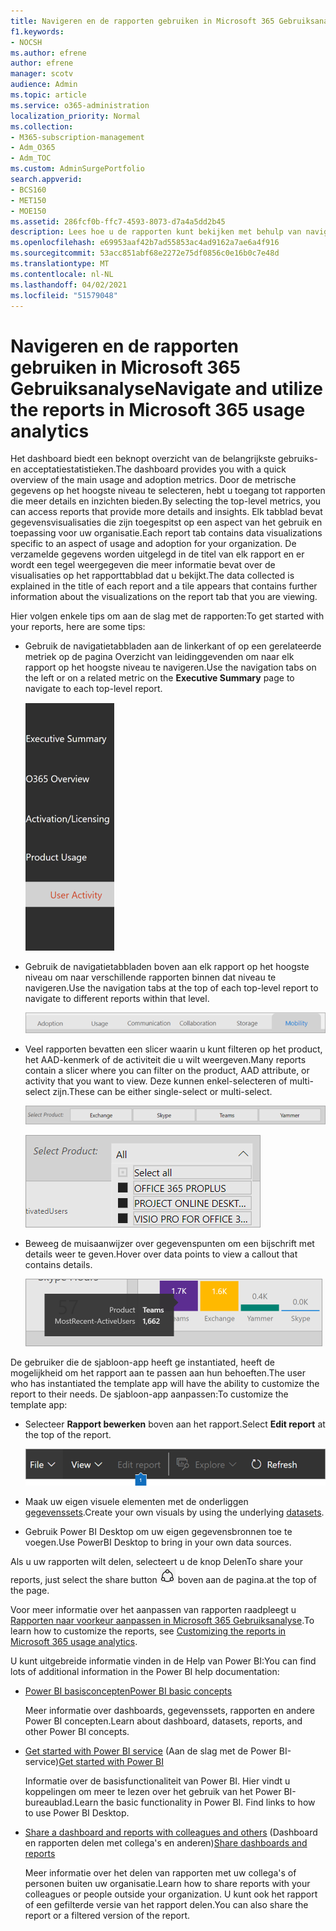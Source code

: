 ```yaml
---
title: Navigeren en de rapporten gebruiken in Microsoft 365 Gebruiksanalyse
f1.keywords:
- NOCSH
ms.author: efrene
author: efrene
manager: scotv
audience: Admin
ms.topic: article
ms.service: o365-administration
localization_priority: Normal
ms.collection:
- M365-subscription-management
- Adm_O365
- Adm_TOC
ms.custom: AdminSurgePortfolio
search.appverid:
- BCS160
- MET150
- MOE150
ms.assetid: 286fcf0b-ffc7-4593-8073-d7a4a5dd2b45
description: Lees hoe u de rapporten kunt bekijken met behulp van navigatietabbladen en filters.
ms.openlocfilehash: e69953aaf42b7ad55853ac4ad9162a7ae6a4f916
ms.sourcegitcommit: 53acc851abf68e2272e75df0856c0e16b0c7e48d
ms.translationtype: MT
ms.contentlocale: nl-NL
ms.lasthandoff: 04/02/2021
ms.locfileid: "51579048"
---
```

# <a name="navigate-and-utilize-the-reports-in-microsoft-365-usage-analytics"></a><span data-ttu-id="13b39-103">Navigeren en de rapporten gebruiken in Microsoft 365 Gebruiksanalyse</span><span class="sxs-lookup"><span data-stu-id="13b39-103">Navigate and utilize the reports in Microsoft 365 usage analytics</span></span>

<span data-ttu-id="13b39-104">Het dashboard biedt een beknopt overzicht van de belangrijkste gebruiks- en acceptatiestatistieken.</span><span class="sxs-lookup"><span data-stu-id="13b39-104">The dashboard provides you with a quick overview of the main usage and adoption metrics.</span></span> <span data-ttu-id="13b39-105">Door de metrische gegevens op het hoogste niveau te selecteren, hebt u toegang tot rapporten die meer details en inzichten bieden.</span><span class="sxs-lookup"><span data-stu-id="13b39-105">By selecting the top-level metrics, you can access reports that provide more details and insights.</span></span> <span data-ttu-id="13b39-106">Elk tabblad bevat gegevensvisualisaties die zijn toegespitst op een aspect van het gebruik en toepassing voor uw organisatie.</span><span class="sxs-lookup"><span data-stu-id="13b39-106">Each report tab contains data visualizations specific to an aspect of usage and adoption for your organization.</span></span> <span data-ttu-id="13b39-107">De verzamelde gegevens worden uitgelegd in de titel van elk rapport en er wordt een tegel weergegeven die meer informatie bevat over de visualisaties op het rapporttabblad dat u bekijkt.</span><span class="sxs-lookup"><span data-stu-id="13b39-107">The data collected is explained in the title of each report and a tile appears that contains further information about the visualizations on the report tab that you are viewing.</span></span>

<span data-ttu-id="13b39-108">Hier volgen enkele tips om aan de slag met de rapporten:</span><span class="sxs-lookup"><span data-stu-id="13b39-108">To get started with your reports, here are some tips:</span></span>

- <span data-ttu-id="13b39-109">Gebruik de navigatietabbladen aan de linkerkant  of op een gerelateerde metriek op de pagina Overzicht van leidinggevenden om naar elk rapport op het hoogste niveau te navigeren.</span><span class="sxs-lookup"><span data-stu-id="13b39-109">Use the navigation tabs on the left or on a related metric on the **Executive Summary** page to navigate to each top-level report.</span></span>

    ![Toont de navigatietabbladen aan de linkerkant](../../media/navigate-usage-analytics1.png)

- <span data-ttu-id="13b39-111">Gebruik de navigatietabbladen boven aan elk rapport op het hoogste niveau om naar verschillende rapporten binnen dat niveau te navigeren.</span><span class="sxs-lookup"><span data-stu-id="13b39-111">Use the navigation tabs at the top of each top-level report to navigate to different reports within that level.</span></span>

    ![Toont de navigatietabbladen boven aan elk rapport](../../media/navigate-usage-analytics2.png)

- <span data-ttu-id="13b39-113">Veel rapporten bevatten een slicer waarin u kunt filteren op het product, het AAD-kenmerk of de activiteit die u wilt weergeven.</span><span class="sxs-lookup"><span data-stu-id="13b39-113">Many reports contain a slicer where you can filter on the product, AAD attribute, or activity that you want to view.</span></span> <span data-ttu-id="13b39-114">Deze kunnen enkel-selecteren of multi-select zijn.</span><span class="sxs-lookup"><span data-stu-id="13b39-114">These can be either single-select or multi-select.</span></span>

    ![Toont een slicer](../../media/navigate-usage-analytics3.png)

    ![Toont een slicer](../../media/navigate-usage-analytics4.png)


- <span data-ttu-id="13b39-117">Beweeg de muisaanwijzer over gegevenspunten om een bijschrift met details weer te geven.</span><span class="sxs-lookup"><span data-stu-id="13b39-117">Hover over data points to view a callout that contains details.</span></span>

    ![Toont het voorbeeld van de muisaanwijzer](../../media/navigate-usage-analytics6.png)

<span data-ttu-id="13b39-119">De gebruiker die de sjabloon-app heeft ge instantiated, heeft de mogelijkheid om het rapport aan te passen aan hun behoeften.</span><span class="sxs-lookup"><span data-stu-id="13b39-119">The user who has instantiated the template app will have the ability to customize the report to their needs.</span></span> <span data-ttu-id="13b39-120">De sjabloon-app aanpassen:</span><span class="sxs-lookup"><span data-stu-id="13b39-120">To customize the template app:</span></span>

- <span data-ttu-id="13b39-121">Selecteer **Rapport bewerken** boven aan het rapport.</span><span class="sxs-lookup"><span data-stu-id="13b39-121">Select **Edit report** at the top of the report.</span></span>

    ![Toont Rapport bewerken](../../media/navigate-usage-analytics7.png)


- <span data-ttu-id="13b39-123">Maak uw eigen visuele elementen met de onderliggen [gegevenssets](usage-analytics-data-model.md).</span><span class="sxs-lookup"><span data-stu-id="13b39-123">Create your own visuals by using the underlying [datasets](usage-analytics-data-model.md).</span></span>

- <span data-ttu-id="13b39-124">Gebruik Power BI Desktop om uw eigen gegevensbronnen toe te voegen.</span><span class="sxs-lookup"><span data-stu-id="13b39-124">Use PowerBI Desktop to bring in your own data sources.</span></span>

<span data-ttu-id="13b39-125">Als u uw rapporten wilt delen, selecteert u de knop Delen</span><span class="sxs-lookup"><span data-stu-id="13b39-125">To share your reports, just select the share button</span></span> ![Power BI Share icon](../../media/dbb0569d-2013-4f9d-ab9d-d01b09631b92.png) <span data-ttu-id="13b39-127">boven aan de pagina.</span><span class="sxs-lookup"><span data-stu-id="13b39-127">at the top of the page.</span></span>

<span data-ttu-id="13b39-128">Voor meer informatie over het aanpassen van rapporten raadpleegt u [Rapporten naar voorkeur aanpassen in Microsoft 365 Gebruiksanalyse](customize-reports.md).</span><span class="sxs-lookup"><span data-stu-id="13b39-128">To learn how to customize the reports, see [Customizing the reports in Microsoft 365 usage analytics](customize-reports.md).</span></span>

<span data-ttu-id="13b39-129">U kunt uitgebreide informatie vinden in de Help van Power BI:</span><span class="sxs-lookup"><span data-stu-id="13b39-129">You can find lots of additional information in the Power BI help documentation:</span></span>

- [<span data-ttu-id="13b39-130">Power BI basisconcepten</span><span class="sxs-lookup"><span data-stu-id="13b39-130">Power BI basic concepts</span></span>](/power-bi/service-basic-concepts)

    <span data-ttu-id="13b39-131">Meer informatie over dashboards, gegevenssets, rapporten en andere Power BI concepten.</span><span class="sxs-lookup"><span data-stu-id="13b39-131">Learn about dashboard, datasets, reports, and other Power BI concepts.</span></span>

- <span data-ttu-id="13b39-132">[Get started with Power BI service](/power-bi/service-get-started?wt.mc_id=O365_Reports_PBI_contentpack) (Aan de slag met de Power BI-service)</span><span class="sxs-lookup"><span data-stu-id="13b39-132">[Get started with Power BI](/power-bi/service-get-started?wt.mc_id=O365_Reports_PBI_contentpack)</span></span>

    <span data-ttu-id="13b39-p104">Informatie over de basisfunctionaliteit van Power BI. Hier vindt u koppelingen om meer te lezen over het gebruik van het Power BI-bureaublad.</span><span class="sxs-lookup"><span data-stu-id="13b39-p104">Learn the basic functionality in Power BI. Find links to how to use Power BI Desktop.</span></span>

- <span data-ttu-id="13b39-135">[Share a dashboard and reports with colleagues and others](/power-bi/service-share-dashboards) (Dashboard en rapporten delen met collega's en anderen)</span><span class="sxs-lookup"><span data-stu-id="13b39-135">[Share dashboards and reports](/power-bi/service-share-dashboards)</span></span>

    <span data-ttu-id="13b39-136">Meer informatie over het delen van rapporten met uw collega's of personen buiten uw organisatie.</span><span class="sxs-lookup"><span data-stu-id="13b39-136">Learn how to share reports with your colleagues or people outside your organization.</span></span> <span data-ttu-id="13b39-137">U kunt ook het rapport of een gefilterde versie van het rapport delen.</span><span class="sxs-lookup"><span data-stu-id="13b39-137">You can also share the report or a filtered version of the report.</span></span>